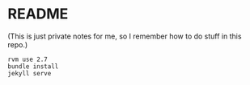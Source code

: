 # README

(This is just private notes for me, so I remember how to do stuff in this repo.)

    rvm use 2.7
    bundle install
    jekyll serve
